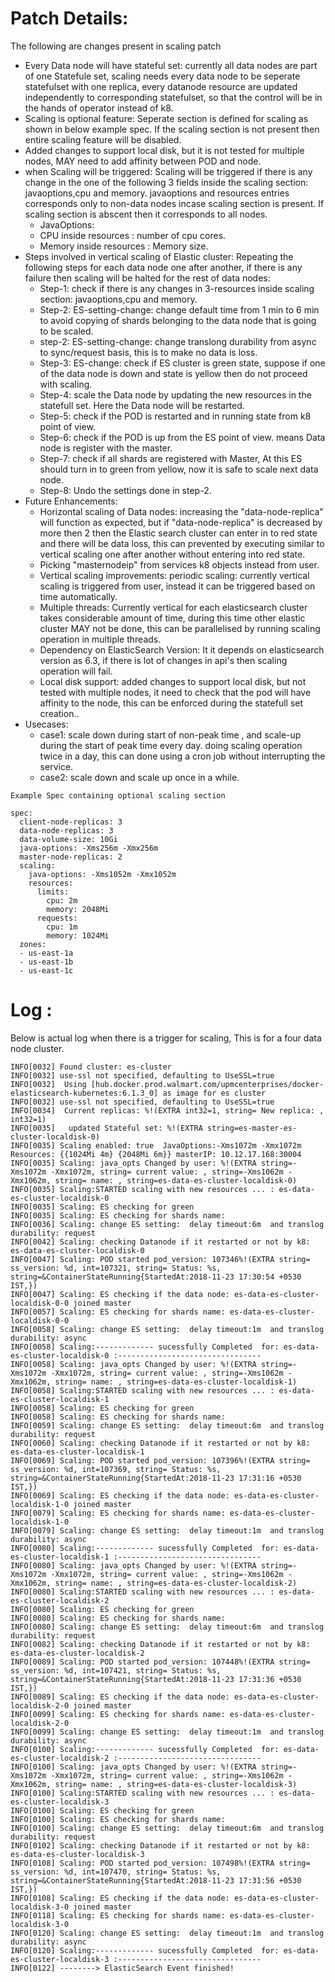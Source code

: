
# Patch Details:

The following are  changes present in scaling patch

- Every Data node will have stateful set: currently all data nodes are part of one Statefule set, scaling needs every data node to be seperate statefulset with one replica,  every datanode resource are updated independently to corresponding statefulset, so that the control will be in the hands of operator instead of k8.
- Scaling is optional feature: Seperate section is defined for scaling as shown in below example spec. If the scaling section is not present then entire scaling feature will be disabled.
- Added changes to support local disk, but it is not tested for multiple nodes, MAY need to add affinity between POD and node. 
- when Scaling will be triggered: Scaling will be triggered if there is any change in the one of the following 3 fields inside the scaling section: javaoptions,cpu and memory. javaoptions and resources entries corresponds only to non-data nodes incase scaling section is present. If scaling section is abscent then it corresponds to all nodes.
    - JavaOptions:  
    - CPU inside resources : number of cpu cores.
    - Memory inside resources : Memory size.
 - Steps involved in vertical scaling of  Elastic cluster: Repeating the following steps for each data node one after another, if there is any failure  then scaling will be halted for the rest of data nodes:
    - Step-1: check if there is any changes in  3-resources inside scaling section: javaoptions,cpu and memory. 
    - Step-2: ES-setting-change:  change default time from 1 min to 6 min to avoid copying of shards belonging to the data node that is going to be scaled.
    - step-2: ES-setting-change:  change translong durability from async to sync/request basis, this is to make no data is loss.
    - Step-3: ES-change: check if ES cluster is green state, suppose if one of the data node is down and state is yellow then do not proceed with scaling.
    - Step-4: scale the Data node by updating the new resources in the statefull set. Here the Data node will be restarted. 
    - Step-5: check if the POD is restarted and in running state from k8 point of view.
    - Step-6: check if the POD is up from the ES point of view. means Data node is register with the master.
    - Step-7: check if all shards are registered with Master, At this ES should turn in to green from yellow, now it is safe to scale next data node.
    - Step-8: Undo the  settings done in step-2.
 - Future Enhancements:
    - Horizontal scaling of Data nodes: increasing the "data-node-replica" will function as expected, but if "data-node-replica" is decreased by more then 2 then the Elastic search cluster can enter in to red state and there will be data loss, this can prevented by executing similar to vertical scaling one after another without entering into red state.
    - Picking "masternodeip" from services k8 objects instead from user.
    - Vertical scaling improvements: periodic scaling: currently vertical scaling is triggered from user, instead it can be triggered based on time automatically.
    - Multiple threads: Currently vertical for each elasticsearch cluster takes considerable amount of time, during this time other elastic cluster MAY not be done, this can be parallelised by running scaling operation in multiple threads.
    - Dependency on ElasticSearch Version: It it depends on elasticsearch version as 6.3, if there is lot of changes in  api's then scaling operation will fail. 
    - Local disk support: added changes to support local disk, but not tested with multiple nodes, it need to check that the pod will have affinity to the node, this can be enforced during the statefull set creation..
  - Usecases:
    - case1: scale down during start of non-peak time , and scale-up during the start of peak time every day. doing scaling operation twice in a day, this can done using a cron job without interrupting the service.
    - case2: scale down and scale up once in a while.
 

```
Example Spec containing optional scaling section

spec:
  client-node-replicas: 3
  data-node-replicas: 3
  data-volume-size: 10Gi
  java-options: -Xms256m -Xmx256m
  master-node-replicas: 2
  scaling:
    java-options: -Xms1052m -Xmx1052m
    resources:
      limits:
        cpu: 2m
        memory: 2048Mi
      requests:
        cpu: 1m
        memory: 1024Mi
  zones:
  - us-east-1a
  - us-east-1b
  - us-east-1c
```

# Log :

Below is actual log when there is a trigger for scaling, This is for a four data node cluster.

```
INFO[0032] Found cluster: es-cluster                    
INFO[0032] use-ssl not specified, defaulting to UseSSL=true 
INFO[0032]  Using [hub.docker.prod.walmart.com/upmcenterprises/docker-elasticsearch-kubernetes:6.1.3_0] as image for es cluster 
INFO[0032] use-ssl not specified, defaulting to UseSSL=true 
INFO[0034]  Current replicas: %!(EXTRA int32=1, string= New replica: , int32=1) 
INFO[0035]   updated Stateful set: %!(EXTRA string=es-master-es-cluster-localdisk-0) 
INFO[0035] Scaling enabled: true  JavaOptions:-Xms1072m -Xmx1072m Resources: {{1024Mi 4m} {2048Mi 6m}} masterIP: 10.12.17.168:30004 
INFO[0035] Scaling: java_opts Changed by user: %!(EXTRA string=-Xms1072m -Xmx1072m, string= current value: , string=-Xms1062m -Xmx1062m, string= name: , string=es-data-es-cluster-localdisk-0) 
INFO[0035] Scaling:STARTED scaling with new resources ... : es-data-es-cluster-localdisk-0 
INFO[0035] Scaling: ES checking for green               
INFO[0035] Scaling: ES checking for shards name:        
INFO[0036] Scaling: change ES setting:  delay timeout:6m  and translog durability: request 
INFO[0042] Scaling: checking Datanode if it restarted or not by k8: es-data-es-cluster-localdisk-0 
INFO[0047] Scaling: POD started pod_version: 107346%!(EXTRA string= ss_version: %d, int=107321, string= Status: %s, string=&ContainerStateRunning{StartedAt:2018-11-23 17:30:54 +0530 IST,}) 
INFO[0047] Scaling: ES checking if the data node: es-data-es-cluster-localdisk-0-0 joined master  
INFO[0057] Scaling: ES checking for shards name: es-data-es-cluster-localdisk-0-0 
INFO[0058] Scaling: change ES setting:  delay timeout:1m  and translog durability: async 
INFO[0058] Scaling:------------- sucessfully Completed  for: es-data-es-cluster-localdisk-0 :-------------------------------- 
INFO[0058] Scaling: java_opts Changed by user: %!(EXTRA string=-Xms1072m -Xmx1072m, string= current value: , string=-Xms1062m -Xmx1062m, string= name: , string=es-data-es-cluster-localdisk-1) 
INFO[0058] Scaling:STARTED scaling with new resources ... : es-data-es-cluster-localdisk-1 
INFO[0058] Scaling: ES checking for green               
INFO[0058] Scaling: ES checking for shards name:        
INFO[0059] Scaling: change ES setting:  delay timeout:6m  and translog durability: request 
INFO[0060] Scaling: checking Datanode if it restarted or not by k8: es-data-es-cluster-localdisk-1 
INFO[0069] Scaling: POD started pod_version: 107396%!(EXTRA string= ss_version: %d, int=107369, string= Status: %s, string=&ContainerStateRunning{StartedAt:2018-11-23 17:31:16 +0530 IST,}) 
INFO[0069] Scaling: ES checking if the data node: es-data-es-cluster-localdisk-1-0 joined master  
INFO[0079] Scaling: ES checking for shards name: es-data-es-cluster-localdisk-1-0 
INFO[0079] Scaling: change ES setting:  delay timeout:1m  and translog durability: async 
INFO[0080] Scaling:------------- sucessfully Completed  for: es-data-es-cluster-localdisk-1 :-------------------------------- 
INFO[0080] Scaling: java_opts Changed by user: %!(EXTRA string=-Xms1072m -Xmx1072m, string= current value: , string=-Xms1062m -Xmx1062m, string= name: , string=es-data-es-cluster-localdisk-2) 
INFO[0080] Scaling:STARTED scaling with new resources ... : es-data-es-cluster-localdisk-2 
INFO[0080] Scaling: ES checking for green               
INFO[0080] Scaling: ES checking for shards name:        
INFO[0080] Scaling: change ES setting:  delay timeout:6m  and translog durability: request 
INFO[0082] Scaling: checking Datanode if it restarted or not by k8: es-data-es-cluster-localdisk-2 
INFO[0089] Scaling: POD started pod_version: 107448%!(EXTRA string= ss_version: %d, int=107421, string= Status: %s, string=&ContainerStateRunning{StartedAt:2018-11-23 17:31:36 +0530 IST,}) 
INFO[0089] Scaling: ES checking if the data node: es-data-es-cluster-localdisk-2-0 joined master  
INFO[0099] Scaling: ES checking for shards name: es-data-es-cluster-localdisk-2-0 
INFO[0099] Scaling: change ES setting:  delay timeout:1m  and translog durability: async 
INFO[0100] Scaling:------------- sucessfully Completed  for: es-data-es-cluster-localdisk-2 :-------------------------------- 
INFO[0100] Scaling: java_opts Changed by user: %!(EXTRA string=-Xms1072m -Xmx1072m, string= current value: , string=-Xms1062m -Xmx1062m, string= name: , string=es-data-es-cluster-localdisk-3) 
INFO[0100] Scaling:STARTED scaling with new resources ... : es-data-es-cluster-localdisk-3 
INFO[0100] Scaling: ES checking for green               
INFO[0100] Scaling: ES checking for shards name:        
INFO[0100] Scaling: change ES setting:  delay timeout:6m  and translog durability: request 
INFO[0102] Scaling: checking Datanode if it restarted or not by k8: es-data-es-cluster-localdisk-3 
INFO[0108] Scaling: POD started pod_version: 107498%!(EXTRA string= ss_version: %d, int=107470, string= Status: %s, string=&ContainerStateRunning{StartedAt:2018-11-23 17:31:56 +0530 IST,}) 
INFO[0108] Scaling: ES checking if the data node: es-data-es-cluster-localdisk-3-0 joined master  
INFO[0118] Scaling: ES checking for shards name: es-data-es-cluster-localdisk-3-0 
INFO[0120] Scaling: change ES setting:  delay timeout:1m  and translog durability: async 
INFO[0120] Scaling:------------- sucessfully Completed  for: es-data-es-cluster-localdisk-3 :-------------------------------- 
INFO[0122] --------> ElasticSearch Event finished!

```

